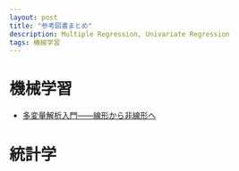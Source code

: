 ```yaml
---
layout: post
title: "参考図書まとめ"
description: Multiple Regression, Univariate Regression
tags: 機械学習
---
```



# 機械学習

* [多変量解析入門――線形から非線形へ](https://amzn.to/3cb0m0D)

# 統計学
